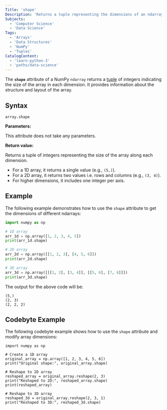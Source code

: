 ```yaml
---
Title: 'shape'
Description: 'Returns a tuple representing the dimensions of an ndarray.'
Subjects:
  - 'Computer Science'
  - 'Data Science'
Tags:
  - 'Arrays'
  - 'Data Structures'
  - 'NumPy'
  - 'Tuples'
CatalogContent:
  - 'learn-python-3'
  - 'paths/data-science'
---
```


The **`shape`** attribute of a NumPy `ndarray` returns a [tuple](https://www.codecademy.com/resources/docs/python/tuples) of integers indicating the size of the array in each dimension. It provides information about the structure and layout of the array.

## Syntax

```pseudo
array.shape
```

**Parameters:**

This attribute does not take any parameters.

**Return value:**

Returns a tuple of integers representing the size of the array along each dimension.

- For a 1D array, it returns a single value (e.g., `(5,)`).
- For a 2D array, it returns two values i.e. rows and columns (e.g., `(3, 4)`).
- For higher dimensions, it includes one integer per axis.

## Example

The following example demonstrates how to use the `shape` attribute to get the dimensions of different ndarrays:

```py
import numpy as np

# 1D array
arr_1d = np.array([1, 2, 3, 4, 5])
print(arr_1d.shape)

# 2D array
arr_2d = np.array([[1, 2, 3], [4, 5, 6]])
print(arr_2d.shape)

# 3D array
arr_3d = np.array([[[1, 2], [3, 4]], [[5, 6], [7, 8]]])
print(arr_3d.shape)
```

The output for the above code will be:

```shell
(5,)
(2, 3)
(2, 2, 2)
```

## Codebyte Example

The following codebyte example shows how to use the `shape` attribute and modify array dimensions:

```codebyte/python
import numpy as np

# Create a 1D array
original_array = np.array([1, 2, 3, 4, 5, 6])
print("Original shape:", original_array.shape)

# Reshape to 2D array
reshaped_array = original_array.reshape(2, 3)
print("Reshaped to 2D:", reshaped_array.shape)
print(reshaped_array)

# Reshape to 3D array
reshaped_3d = original_array.reshape(2, 3, 1)
print("Reshaped to 3D:", reshaped_3d.shape)
```
